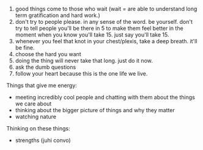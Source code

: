 1. good things come to those who wait (wait = are able to understand long term gratification and hard work.)
2. don't try to people please. in any sense of the word. be yourself. don't try to tell people you'll be there in 5 to make them feel better in the moment when you know you'll take 15. just say you'll take 15.
3. whenever you feel that knot in your chest/plexis, take a deep breath. it'll be fine.
4. choose the hard you want
5. doing the thing will never take that long. just do it now.
6. ask the dumb questions
7. follow your heart because this is the one life we live.

Things that give me energy:
- meeting incredibly cool people and chatting with them about the things we care about
- thinking about the bigger picture of things and why they matter
- watching nature


Thinking on these things:
- strengths (juhi convo)